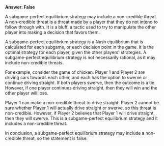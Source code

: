 

**Answer: False**

A subgame-perfect equilibrium strategy may include a non-credible threat. A non-credible threat is a threat made by a player that they do not intend to follow through with. It is a bluff, a tactic used to try to manipulate the other player into making a decision that favors them.

A subgame-perfect equilibrium strategy is a Nash equilibrium that is calculated for each subgame, or each decision point in the game. It is the optimal strategy for each player, given the other players' strategies. A subgame-perfect equilibrium strategy is not necessarily rational, as it may include non-credible threats.

For example, consider the game of chicken. Player 1 and Player 2 are driving cars towards each other, and each has the option to swerve or continue driving straight. If both players swerve, then the outcome is a tie. However, if one player continues driving straight, then they will win and the other player will lose. 

Player 1 can make a non-credible threat to drive straight. Player 2 cannot be sure whether Player 1 will actually drive straight or swerve, so this threat is non-credible. However, if Player 2 believes that Player 1 will drive straight, then they will swerve. This is a subgame-perfect equilibrium strategy and it includes a non-credible threat.

In conclusion, a subgame-perfect equilibrium strategy may include a non-credible threat, so the statement is false.